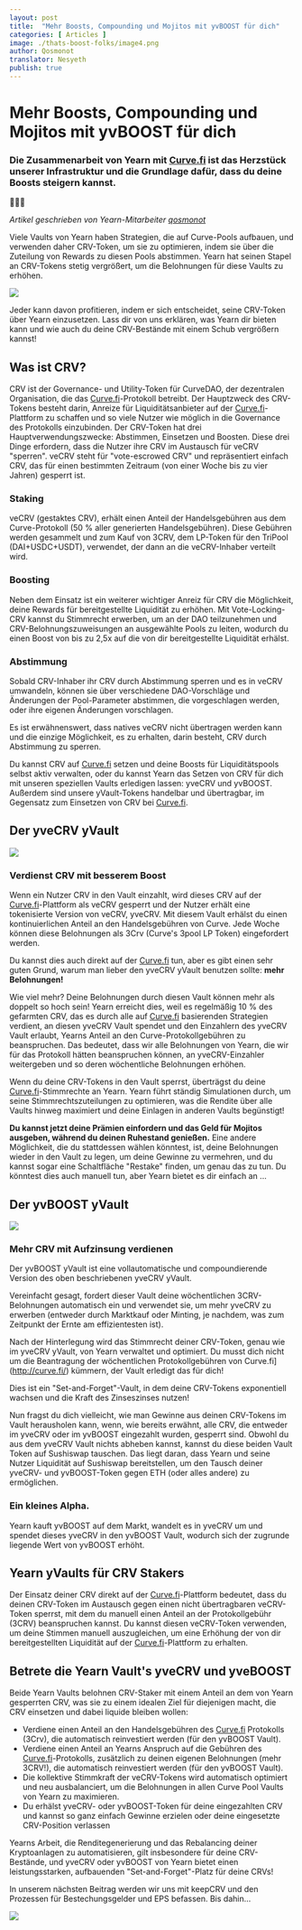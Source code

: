 ```yaml
---
layout: post
title:  "Mehr Boosts, Compounding und Mojitos mit yvBOOST für dich"
categories: [ Articles ]
image: ./thats-boost-folks/image4.png
author: Qosmonot
translator: Nesyeth
publish: true
---
```


# Mehr Boosts, Compounding und Mojitos mit yvBOOST für dich

### Die Zusammenarbeit von Yearn mit [Curve.fi](http://curve.fi/) ist das Herzstück unserer Infrastruktur und die Grundlage dafür, dass du deine Boosts steigern kannst.

🔵🤝🌈

_Artikel geschrieben von Yearn-Mitarbeiter_ [_qosmonot_](http://twitter.com/qosmonot)

Viele Vaults von Yearn haben Strategien, die auf Curve-Pools aufbauen, und verwenden daher CRV-Token, um sie zu optimieren, indem sie über die Zuteilung von Rewards zu diesen Pools abstimmen. Yearn hat seinen Stapel an CRV-Tokens stetig vergrößert, um die Belohnungen für diese Vaults zu erhöhen.

![](image1.png?w=1050&h=651)

Jeder kann davon profitieren, indem er sich entscheidet, seine CRV-Token über Yearn einzusetzen. Lass dir von uns erklären, was Yearn dir bieten kann und wie auch du deine CRV-Bestände mit einem Schub vergrößern kannst!

## Was ist CRV?

CRV ist der Governance- und Utility-Token für CurveDAO, der dezentralen Organisation, die das [Curve.fi](http://curve.fi/)-Protokoll betreibt. Der Hauptzweck des CRV-Tokens besteht darin, Anreize für Liquiditätsanbieter auf der [Curve.fi](http://curve.fi/)-Plattform zu schaffen und so viele Nutzer wie möglich in die Governance des Protokolls einzubinden. Der CRV-Token hat drei Hauptverwendungszwecke: Abstimmen, Einsetzen und Boosten. Diese drei Dinge erfordern, dass die Nutzer ihre CRV im Austausch für veCRV "sperren". veCRV steht für "vote-escrowed CRV" und repräsentiert einfach CRV, das für einen bestimmten Zeitraum (von einer Woche bis zu vier Jahren) gesperrt ist.

### Staking

veCRV (gestaktes CRV), erhält einen Anteil der Handelsgebühren aus dem Curve-Protokoll (50 % aller generierten Handelsgebühren). Diese Gebühren werden gesammelt und zum Kauf von 3CRV, dem LP-Token für den TriPool (DAI+USDC+USDT), verwendet, der dann an die veCRV-Inhaber verteilt wird.

### Boosting

Neben dem Einsatz ist ein weiterer wichtiger Anreiz für CRV die Möglichkeit, deine Rewards für bereitgestellte Liquidität zu erhöhen. Mit Vote-Locking-CRV kannst du Stimmrecht erwerben, um an der DAO teilzunehmen und CRV-Belohnungszuweisungen an ausgewählte Pools zu leiten, wodurch du einen Boost von bis zu 2,5x auf die von dir bereitgestellte Liquidität erhälst.

### Abstimmung

Sobald CRV-Inhaber ihr CRV durch Abstimmung sperren und es in veCRV umwandeln, können sie über verschiedene DAO-Vorschläge und Änderungen der Pool-Parameter abstimmen, die vorgeschlagen werden, oder ihre eigenen Änderungen vorschlagen.

Es ist erwähnenswert, dass natives veCRV nicht übertragen werden kann und die einzige Möglichkeit, es zu erhalten, darin besteht, CRV durch Abstimmung zu sperren.

Du kannst CRV auf [Curve.fi](http://curve.fi/) setzen und deine Boosts für Liquiditätspools selbst aktiv verwalten, oder du kannst Yearn das Setzen von CRV für dich mit unseren speziellen Vaults erledigen lassen: yveCRV und yvBOOST. Außerdem sind unsere yVault-Tokens handelbar und übertragbar, im Gegensatz zum Einsetzen von CRV bei [Curve.fi](http://curve.fi/).

## Der yveCRV yVault

![](image2.png?w=128&h=128)

### Verdienst CRV mit besserem Boost

Wenn ein Nutzer CRV in den Vault einzahlt, wird dieses CRV auf der [Curve.fi](http://curve.fi/)-Plattform als veCRV gesperrt und der Nutzer erhält eine tokenisierte Version von veCRV, yveCRV. Mit diesem Vault erhälst du einen kontinuierlichen Anteil an den Handelsgebühren von Curve. Jede Woche können diese Belohnungen als 3Crv (Curve's 3pool LP Token) eingefordert werden.

Du kannst dies auch direkt auf der [Curve.fi](http://curve.fi/) tun, aber es gibt einen sehr guten Grund, warum man lieber den yveCRV yVault benutzen sollte: **mehr Belohnungen!**

Wie viel mehr? Deine Belohnungen durch diesen Vault können mehr als doppelt so hoch sein! Yearn erreicht dies, weil es regelmäßig 10 % des gefarmten CRV, das es durch alle auf [Curve.fi](http://curve.fi/) basierenden Strategien verdient, an diesen yveCRV Vault spendet und den Einzahlern des yveCRV Vault erlaubt, Yearns Anteil an den Curve-Protokollgebühren zu beanspruchen. Das bedeutet, dass wir alle Belohnungen von Yearn, die wir für das Protokoll hätten beanspruchen können, an yveCRV-Einzahler weitergeben und so deren wöchentliche Belohnungen erhöhen.

Wenn du deine CRV-Tokens in den Vault sperrst, überträgst du deine [Curve.fi](http://curve.fi/)-Stimmrechte an Yearn. Yearn führt ständig Simulationen durch, um seine Stimmrechtszuteilungen zu optimieren, was die Rendite über alle Vaults hinweg maximiert und deine Einlagen in anderen Vaults begünstigt!

**Du kannst jetzt deine Prämien einfordern und das Geld für Mojitos ausgeben, während du deinen Ruhestand genießen.** Eine andere Möglichkeit, die du stattdessen wählen könntest, ist, deine Belohnungen wieder in den Vault zu legen, um deine Gewinne zu vermehren, und du kannst sogar eine Schaltfläche "Restake" finden, um genau das zu tun. Du könntest dies auch manuell tun, aber Yearn bietet es dir einfach an …

## Der yvBOOST yVault

![](image3.png?w=128&h=128)

### Mehr CRV mit Aufzinsung verdienen

Der yvBOOST yVault ist eine vollautomatische und compoundierende Version des oben beschriebenen yveCRV yVault.

Vereinfacht gesagt, fordert dieser Vault deine wöchentlichen 3CRV-Belohnungen automatisch ein und verwendet sie, um mehr yveCRV zu erwerben (entweder durch Marktkauf oder Minting, je nachdem, was zum Zeitpunkt der Ernte am effizientesten ist).

Nach der Hinterlegung wird das Stimmrecht deiner CRV-Token, genau wie im yveCRV yVault, von Yearn verwaltet und optimiert. Du musst dich nicht um die Beantragung der wöchentlichen Protokollgebühren von Curve.fi](http://curve.fi/) kümmern, der Vault erledigt das für dich!

Dies ist ein "Set-and-Forget"-Vault, in dem deine CRV-Tokens exponentiell wachsen und die Kraft des Zinseszinses nutzen!

Nun fragst du dich vielleicht, wie man Gewinne aus deinen CRV-Tokens im Vault herausholen kann, wenn, wie bereits erwähnt, alle CRV, die entweder im yveCRV oder im yvBOOST eingezahlt wurden, gesperrt sind. Obwohl du aus dem yveCRV Vault nichts abheben kannst, kannst du diese beiden Vault Token auf Sushiswap tauschen. Das liegt daran, dass Yearn und seine Nutzer Liquidität auf Sushiswap bereitstellen, um den Tausch deiner yveCRV- und yvBOOST-Token gegen ETH (oder alles andere) zu ermöglichen.

### Ein kleines Alpha.

Yearn kauft yvBOOST auf dem Markt, wandelt es in yveCRV um und spendet dieses yveCRV in den yvBOOST Vault, wodurch sich der zugrunde liegende Wert von yvBOOST erhöht.

## Yearn yVaults für CRV Stakers

Der Einsatz deiner CRV direkt auf der [Curve.fi](http://curve.fi/)-Plattform bedeutet, dass du deinen CRV-Token im Austausch gegen einen nicht übertragbaren veCRV-Token sperrst, mit dem du manuell einen Anteil an der Protokollgebühr (3CRV) beanspruchen kannst. Du kannst diesen veCRV-Token verwenden, um deine Stimmen manuell auszugleichen, um eine Erhöhung der von dir bereitgestellten Liquidität auf der [Curve.fi](http://curve.fi/)-Plattform zu erhalten.

## Betrete die Yearn Vault's yveCRV und yveBOOST

Beide Yearn Vaults belohnen CRV-Staker mit einem Anteil an dem von Yearn gesperrten CRV, was sie zu einem idealen Ziel für diejenigen macht, die CRV einsetzen und dabei liquide bleiben wollen:

-   Verdiene einen Anteil an den Handelsgebühren des [Curve.fi](http://curve.fi/) Protokolls (3Crv), die automatisch reinvestiert werden (für den yvBOOST Vault).
-   Verdiene einen Anteil an Yearns Anspruch auf die Gebühren des [Curve.fi](http://curve.fi/)-Protokolls, zusätzlich zu deinen eigenen Belohnungen (mehr 3CRV!), die automatisch reinvestiert werden (für den yvBOOST Vault).
-   Die kollektive Stimmkraft der veCRV-Tokens wird automatisch optimiert und neu ausbalanciert, um die Belohnungen in allen Curve Pool Vaults von Yearn zu maximieren.
-   Du erhälst yveCRV- oder yvBOOST-Token für deine eingezahlten CRV und kannst so ganz einfach Gewinne erzielen oder deine eingesetzte CRV-Position verlassen

Yearns Arbeit, die Renditegenerierung und das Rebalancing deiner Kryptoanlagen zu automatisieren, gilt insbesondere für deine CRV-Bestände, und yveCRV oder yvBOOST von Yearn bietet einen leistungsstarken, aufbauenden "Set-and-Forget"-Platz für deine CRVs!

In unserem nächsten Beitrag werden wir uns mit keepCRV und den Prozessen für Bestechungsgelder und EPS befassen. Bis dahin…

![](image4.png?w=1050&h=543)
